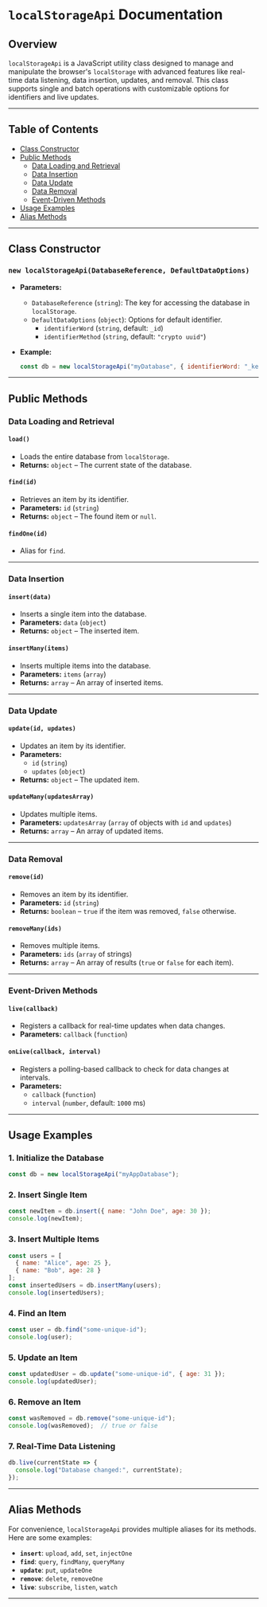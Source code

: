 
# `localStorageApi` Documentation

## Overview
`localStorageApi` is a JavaScript utility class designed to manage and manipulate the browser's `localStorage` with advanced features like real-time data listening, data insertion, updates, and removal. This class supports single and batch operations with customizable options for identifiers and live updates.

---

## Table of Contents
- [Class Constructor](#class-constructor)
- [Public Methods](#public-methods)
  - [Data Loading and Retrieval](#data-loading-and-retrieval)
  - [Data Insertion](#data-insertion)
  - [Data Update](#data-update)
  - [Data Removal](#data-removal)
  - [Event-Driven Methods](#event-driven-methods)
- [Usage Examples](#usage-examples)
- [Alias Methods](#alias-methods)

---

## Class Constructor

### `new localStorageApi(DatabaseReference, DefaultDataOptions)`
- **Parameters:**
  - `DatabaseReference` (`string`): The key for accessing the database in `localStorage`.
  - `DefaultDataOptions` (`object`): Options for default identifier.
    - `identifierWord` (`string`, default: `_id`)
    - `identifierMethod` (`string`, default: `"crypto uuid"`)

- **Example:**
  ```javascript
  const db = new localStorageApi("myDatabase", { identifierWord: "_key", identifierMethod: "crypto uuid" });
  ```

---

## Public Methods

### Data Loading and Retrieval

#### `load()`
- Loads the entire database from `localStorage`.
- **Returns:** `object` – The current state of the database.

#### `find(id)`
- Retrieves an item by its identifier.
- **Parameters:** `id` (`string`)
- **Returns:** `object` – The found item or `null`.

#### `findOne(id)`
- Alias for `find`.

---

### Data Insertion

#### `insert(data)`
- Inserts a single item into the database.
- **Parameters:** `data` (`object`)
- **Returns:** `object` – The inserted item.

#### `insertMany(items)`
- Inserts multiple items into the database.
- **Parameters:** `items` (`array`)
- **Returns:** `array` – An array of inserted items.

---

### Data Update

#### `update(id, updates)`
- Updates an item by its identifier.
- **Parameters:**
  - `id` (`string`)
  - `updates` (`object`)
- **Returns:** `object` – The updated item.

#### `updateMany(updatesArray)`
- Updates multiple items.
- **Parameters:** `updatesArray` (`array` of objects with `id` and `updates`)
- **Returns:** `array` – An array of updated items.

---

### Data Removal

#### `remove(id)`
- Removes an item by its identifier.
- **Parameters:** `id` (`string`)
- **Returns:** `boolean` – `true` if the item was removed, `false` otherwise.

#### `removeMany(ids)`
- Removes multiple items.
- **Parameters:** `ids` (`array` of strings)
- **Returns:** `array` – An array of results (`true` or `false` for each item).

---

### Event-Driven Methods

#### `live(callback)`
- Registers a callback for real-time updates when data changes.
- **Parameters:** `callback` (`function`)

#### `onLive(callback, interval)`
- Registers a polling-based callback to check for data changes at intervals.
- **Parameters:**
  - `callback` (`function`)
  - `interval` (`number`, default: `1000` ms)

---

## Usage Examples

### 1. Initialize the Database
```javascript
const db = new localStorageApi("myAppDatabase");
```

### 2. Insert Single Item
```javascript
const newItem = db.insert({ name: "John Doe", age: 30 });
console.log(newItem);
```

### 3. Insert Multiple Items
```javascript
const users = [
  { name: "Alice", age: 25 },
  { name: "Bob", age: 28 }
];
const insertedUsers = db.insertMany(users);
console.log(insertedUsers);
```

### 4. Find an Item
```javascript
const user = db.find("some-unique-id");
console.log(user);
```

### 5. Update an Item
```javascript
const updatedUser = db.update("some-unique-id", { age: 31 });
console.log(updatedUser);
```

### 6. Remove an Item
```javascript
const wasRemoved = db.remove("some-unique-id");
console.log(wasRemoved);  // true or false
```

### 7. Real-Time Data Listening
```javascript
db.live(currentState => {
  console.log("Database changed:", currentState);
});
```

---

## Alias Methods

For convenience, `localStorageApi` provides multiple aliases for its methods. Here are some examples:

- **`insert`**: `upload`, `add`, `set`, `injectOne`
- **`find`**: `query`, `findMany`, `queryMany`
- **`update`**: `put`, `updateOne`
- **`remove`**: `delete`, `removeOne`
- **`live`**: `subscribe`, `listen`, `watch`

---

